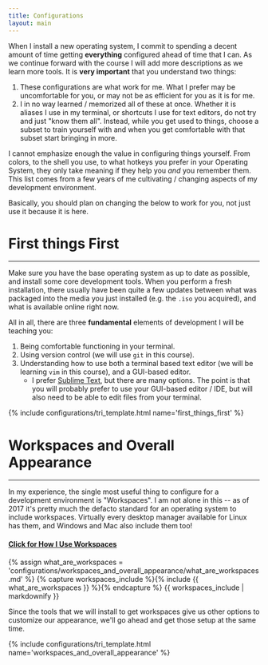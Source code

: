 ```yaml
---
title: Configurations
layout: main
---
```


When I install a new operating system, I commit to spending a decent amount of time
getting **everything** configured ahead of time that I can.  As we continue forward with
the course I will add more descriptions as we learn more tools.  It is **very
important** that you understand two things:

1. These configurations are what work for me.  What I prefer may be uncomfortable for
   you, or may not be as efficient for you as it is for me.
2. I in no way learned / memorized all of these at once.  Whether it is aliases I use in
   my terminal, or shortcuts I use for text editors, do not try and just "know them all".
   Instead, while you get used to things, choose a subset to train yourself with and
   when you get comfortable with that subset start bringing in more.

I cannot emphasize enough the value in configuring things yourself.  From colors, to the
shell you use, to what hotkeys you prefer in your Operating System, they only take
meaning if they help you _and_ you remember them.  This list comes from a few years of
me cultivating / changing aspects of my development environment.

Basically, you should plan on changing the below to work for you, not just use it
because it is here.

# First things First
----------------------------------------------------------------------------------------

Make sure you have the base operating system as up to date as possible, and install some
core development tools.  When you perform a fresh installation, there usually have been
quite a few updates between what was packaged into the media you just installed (e.g.
the `.iso` you acquired), and what is available online right now.

All in all, there are three **fundamental** elements of development I will be teaching
you:

1. Being comfortable functioning in your terminal.
2. Using version control (we will use `git` in this course).
3. Understanding how to use both a terminal based text editor (we will be learning `vim`
   in this course), and a GUI-based editor.
    - I prefer [Sublime Text](https://www.sublimetext.com/), but there are many options.
      The point is that you will probably prefer to use your GUI-based editor / IDE, but
      will also need to be able to edit files from your terminal.

{% include configurations/tri_template.html name='first_things_first' %}


# Workspaces and Overall Appearance
----------------------------------------------------------------------------------------

In my experience, the single most useful thing to configure for a development
environment is "Workspaces".  I am not alone in this -- as of 2017 it's pretty much the
defacto standard for an operating system to include workspaces.  Virtually every desktop
manager available for Linux has them, and Windows and Mac also include them too!

<div class="panel-group" id="what_are_workspaces">
  <div class="panel panel-default">
    <div class="panel-heading">
      <h4 class="panel-title"><a data-toggle="collapse" data-parent="#what_are_workspaces" href="#what_are_workspaces_inner">
        Click for How I Use Workspaces
      </a></h4>
    </div>
    <div id="what_are_workspaces_inner" class="panel-collapse collapse">
      <div class="panel-body">
        {% assign what_are_workspaces = 'configurations/workspaces_and_overall_appearance/what_are_workspaces.md' %}
        {% capture workspaces_include %}{% include {{ what_are_workspaces }} %}{% endcapture %}
        {{ workspaces_include | markdownify }}
      </div>
    </div>
  </div>
</div>

Since the tools that we will install to get workspaces give us other options to
customize our appearance, we'll go ahead and get those setup at the same time.

{% include configurations/tri_template.html name='workspaces_and_overall_appearance' %}
